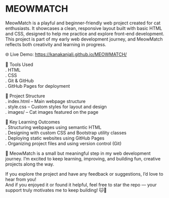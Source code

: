 # MEOWMATCH
MeowMatch is a playful and beginner-friendly web project created for cat enthusiasts. It showcases a clean, responsive layout built with basic HTML and CSS, designed to help me practice and explore front-end development.  
This project is part of my early web development journey, and MeowMatch reflects both creativity and learning in progress.

🌐 Live Demo: https://kanakanjali.github.io/MEOWMATCH/

🧰 Tools Used  
. HTML  
. CSS  
. Git & GitHub  
. GitHub Pages for deployment  

📂 Project Structure  
. index.html – Main webpage structure  
. style.css – Custom styles for layout and design  
. images/ – Cat images featured on the page  

🚀 Key Learning Outcomes  
. Structuring webpages using semantic HTML  
. Designing with custom CSS and Bootstrap utility classes  
. Deploying static websites using GitHub Pages  
. Organizing project files and using version control (Git)  

🌟 MeowMatch is a small but meaningful step in my web development journey. I’m excited to keep learning, improving, and building fun, creative projects along the way.

If you explore the project and have any feedback or suggestions, I’d love to hear from you!  
And if you enjoyed it or found it helpful, feel free to star the repo — your support truly motivates me to keep building! 🐱💬
